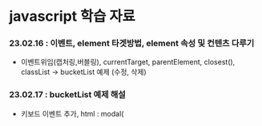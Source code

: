 # javascript 학습 자료
### 23.02.16 : 이벤트, element 타겟방법, element 속성 및 컨텐츠 다루기
   - 이벤트위임(캡처링,버블링), currentTarget, parentElement, closest(), classList
     -> bucketList 예제 (수정, 삭제)
     &nbsp;
     
### 23.02.17 : bucketList 예제 해설 
   - 키보드 이벤트 추가, html : modal(<dialog>태그), <template> 태그 
   - 화면구현 평가 해설: 레이아웃- flex, grid, box-sizing: border-box / content-box
    &nbsp;
   
### 23.02.20 : 모던 자바스크립트 예제 수업 1 ~ 9장
   `https://github.com/AlbertoMontalesi/The-complete-guide-to-modern-JavaScript` 
   - 고차함수 : map, filter, forEach, reduce 
   - 구조분해(배열, 객체)
   - 배열 : Array.from()
   - spread : ...이터럴객체 & 객체 리터럴
   
### 23.02.21 : 고차함수 개념정의(예제 작성, 풀이)-map/filter/reduce/forEach.., 모던 자바스크립트 예제 수업 16장 Set, Map
